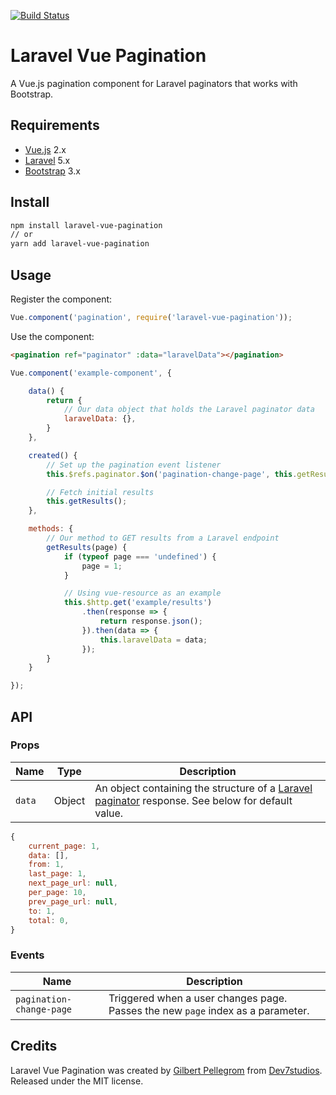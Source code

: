 [![Build Status](https://travis-ci.org/gilbitron/laravel-vue-pagination.svg?branch=master)](https://travis-ci.org/gilbitron/laravel-vue-pagination)

# Laravel Vue Pagination
A Vue.js pagination component for Laravel paginators that works with Bootstrap.

## Requirements

* [Vue.js](https://vuejs.org/) 2.x
* [Laravel](http://laravel.com/docs/) 5.x
* [Bootstrap](http://getbootstrap.com/) 3.x

## Install

```bash
npm install laravel-vue-pagination
// or
yarn add laravel-vue-pagination
```

## Usage

Register the component:

```javascript
Vue.component('pagination', require('laravel-vue-pagination'));
```

Use the component:

```html
<pagination ref="paginator" :data="laravelData"></pagination>
```

```javascript
Vue.component('example-component', {

	data() {
		return {
			// Our data object that holds the Laravel paginator data
			laravelData: {},
		}
	},

	created() {
		// Set up the pagination event listener
		this.$refs.paginator.$on('pagination-change-page', this.getResults);

		// Fetch initial results
		this.getResults();
	},

	methods: {
		// Our method to GET results from a Laravel endpoint
		getResults(page) {
			if (typeof page === 'undefined') {
				page = 1;
			}

			// Using vue-resource as an example
			this.$http.get('example/results')
				.then(response => {
					return response.json();
				}).then(data => {
					this.laravelData = data;
				});
		}
	}

});
```

## API

### Props

| Name | Type | Description |
| --- | --- | --- |
| `data` | Object | An object containing the structure of a [Laravel paginator](https://laravel.com/docs/5.3/pagination) response. See below for default value. |

```javascript
{
	current_page: 1,
	data: [],
	from: 1,
	last_page: 1,
	next_page_url: null,
	per_page: 10,
	prev_page_url: null,
	to: 1,
	total: 0,
}
```

### Events

| Name | Description |
| --- | --- |
| `pagination-change-page` | Triggered when a user changes page. Passes the new `page` index as a parameter. |

## Credits

Laravel Vue Pagination was created by [Gilbert Pellegrom](http://gilbert.pellegrom.me) from
[Dev7studios](http://dev7studios.co). Released under the MIT license.
